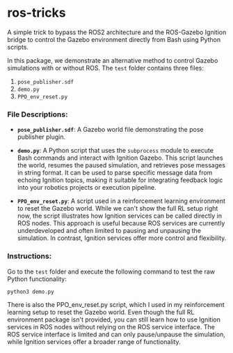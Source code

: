 # ros-tricks

A simple trick to bypass the ROS2 architecture and the ROS-Gazebo Ignition bridge to control the Gazebo environment directly from Bash using Python scripts.

In this package, we demonstrate an alternative method to control Gazebo simulations with or without ROS. The `test` folder contains three files:
1. `pose_publisher.sdf`
2. `demo.py`
3. `PPO_env_reset.py`

### File Descriptions:

- **`pose_publisher.sdf`**: A Gazebo world file demonstrating the pose publisher plugin.
  
- **`demo.py`**: A Python script that uses the `subprocess` module to execute Bash commands and interact with Ignition Gazebo. This script launches the world, resumes the paused simulation, and retrieves pose messages in string format. It can be used to parse specific message data from echoing Ignition topics, making it suitable for integrating feedback logic into your robotics projects or execution pipeline.

- **`PPO_env_reset.py`**: A script used in a reinforcement learning environment to reset the Gazebo world. While we can't show the full RL setup right now, the script illustrates how Ignition services can be called directly in ROS nodes. This approach is useful because ROS services are currently underdeveloped and often limited to pausing and unpausing the simulation. In contrast, Ignition services offer more control and flexibility.

### Instructions:

Go to the `test` folder and execute the following command to test the raw Python functionality:
```bash
python3 demo.py
```
There is also the PPO_env_reset.py script, which I used in my reinforcement learning setup to reset the Gazebo world. Even though the full RL environment package isn't provided, you can still learn how to use Ignition services in ROS nodes without relying on the ROS service interface. The ROS service interface is limited and can only pause/unpause the simulation, while Ignition services offer a broader range of functionality.
